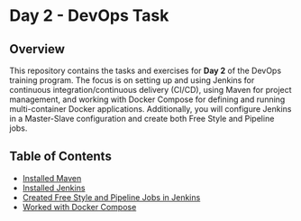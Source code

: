 # Day 2 - DevOps Task

## Overview
This repository contains the tasks and exercises for **Day 2** of the DevOps training program. The focus is on setting up and using Jenkins for continuous integration/continuous delivery (CI/CD), using Maven for project management, and working with Docker Compose for defining and running multi-container Docker applications. Additionally, you will configure Jenkins in a Master-Slave configuration and create both Free Style and Pipeline jobs.

## Table of Contents
- [Installed Maven](#installed-maven)
- [Installed Jenkins](#installed-jenkins)
- [Created Free Style and Pipeline Jobs in Jenkins](#created-free-style-and-pipeline-jobs-in-jenkins)
- [Worked with Docker Compose](#worked-with-docker-compose)
